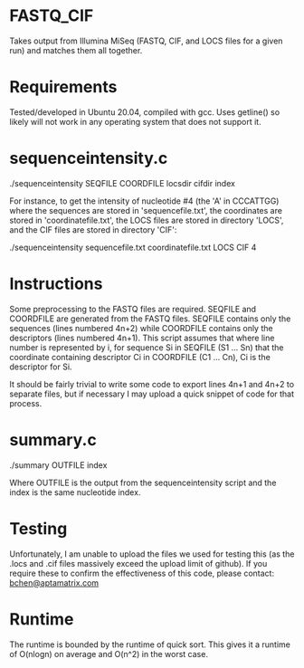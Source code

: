# FASTQ_CIF
Takes output from Illumina MiSeq (FASTQ, CIF, and LOCS files for a given run) and matches them all together.

# Requirements
Tested/developed in Ubuntu 20.04, compiled with gcc. Uses getline() so likely will not work in any operating system that does not support it.

# sequenceintensity.c
./sequenceintensity SEQFILE COORDFILE locsdir cifdir index

For instance, to get the intensity of nucleotide #4 (the 'A' in CCCATTGG) where the sequences are stored in 'sequencefile.txt', the coordinates are stored in 'coordinatefile.txt', the LOCS files are stored in directory 'LOCS', and the CIF files are stored in directory 'CIF':

./sequenceintensity sequencefile.txt coordinatefile.txt LOCS CIF 4

# Instructions

Some preprocessing to the FASTQ files are required. SEQFILE and COORDFILE are generated from the FASTQ files. SEQFILE contains only the sequences (lines numbered 4n+2) while COORDFILE contains only the descriptors (lines numbered 4n+1). This script assumes that where line number is represented by i, for sequence Si in SEQFILE (S1 ... Sn) that the coordinate containing descriptor Ci in COORDFILE (C1 ... Cn), Ci is the descriptor for Si.

It should be fairly trivial to write some code to export lines 4n+1 and 4n+2 to separate files, but if necessary I may upload a quick snippet of code for that process.

# summary.c

./summary OUTFILE index

Where OUTFILE is the output from the sequenceintensity script and the index is the same nucleotide index.

# Testing

Unfortunately, I am unable to upload the files we used for testing this (as the .locs and .cif files massively exceed the upload limit of github).
If you require these to confirm the effectiveness of this code, please contact: bchen@aptamatrix.com

# Runtime

The runtime is bounded by the runtime of quick sort. This gives it a runtime of O(nlogn) on average and O(n^2) in the worst case.
